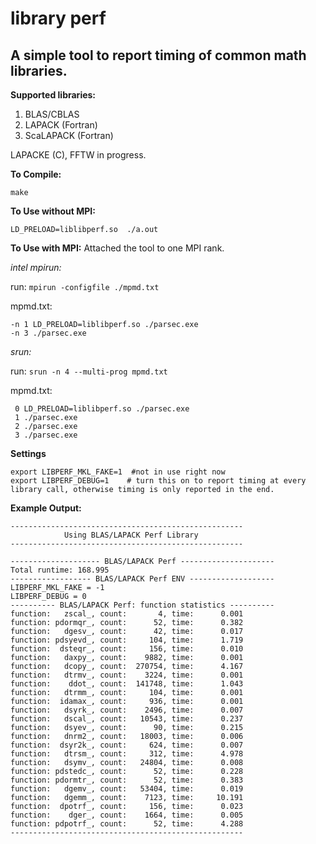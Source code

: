 # library perf 

## A simple tool to report timing of common math libraries. 

**Supported libraries:**
1. BLAS/CBLAS
2. LAPACK (Fortran)
3. ScaLAPACK (Fortran)

LAPACKE (C), FFTW in progress.

**To Compile:** 

``make`` 

**To Use without MPI:**  

``LD_PRELOAD=liblibperf.so  ./a.out`` 

**To Use with MPI:** Attached the tool to one MPI rank.

*intel mpirun:* 

  run: ``mpirun -configfile ./mpmd.txt``  
  
  mpmd.txt: 
  ```
  -n 1 LD_PRELOAD=liblibperf.so ./parsec.exe 
  -n 3 ./parsec.exe

  ```

*srun:*  

  run: ``srun -n 4 --multi-prog mpmd.txt``
  
  mpmd.txt:
  ```
   0 LD_PRELOAD=liblibperf.so ./parsec.exe 
   1 ./parsec.exe
   2 ./parsec.exe
   3 ./parsec.exe
   ```

**Settings**
```
export LIBPERF_MKL_FAKE=1  #not in use right now
export LIBPERF_DEBUG=1    # turn this on to report timing at every library call, otherwise timing is only reported in the end. 
```

**Example Output:**

```
----------------------------------------------------
            Using BLAS/LAPACK Perf Library
----------------------------------------------------

-------------------- BLAS/LAPACK Perf ---------------------
Total runtime: 168.995
------------------ BLAS/LAPACK Perf ENV -------------------
LIBPERF_MKL_FAKE = -1 
LIBPERF_DEBUG = 0 
---------- BLAS/LAPACK Perf: function statistics ----------
function:   zscal_, count:       4, time:      0.001
function: pdormqr_, count:      52, time:      0.382
function:   dgesv_, count:      42, time:      0.017
function: pdsyevd_, count:     104, time:      1.719
function:  dsteqr_, count:     156, time:      0.010
function:   daxpy_, count:    9882, time:      0.001
function:   dcopy_, count:  270754, time:      4.167
function:   dtrmv_, count:    3224, time:      0.001
function:    ddot_, count:  141748, time:      1.043
function:   dtrmm_, count:     104, time:      0.001
function:  idamax_, count:     936, time:      0.001
function:   dsyrk_, count:    2496, time:      0.007
function:   dscal_, count:   10543, time:      0.237
function:   dsyev_, count:      90, time:      0.215
function:   dnrm2_, count:   18003, time:      0.006
function:  dsyr2k_, count:     624, time:      0.007
function:   dtrsm_, count:     312, time:      4.978
function:   dsymv_, count:   24804, time:      0.008
function: pdstedc_, count:      52, time:      0.228
function: pdormtr_, count:      52, time:      0.383
function:   dgemv_, count:   53404, time:      0.019
function:   dgemm_, count:    7123, time:     10.191
function:  dpotrf_, count:     156, time:      0.023
function:    dger_, count:    1664, time:      0.005
function: pdpotrf_, count:      52, time:      4.288
----------------------------------------------------



```

